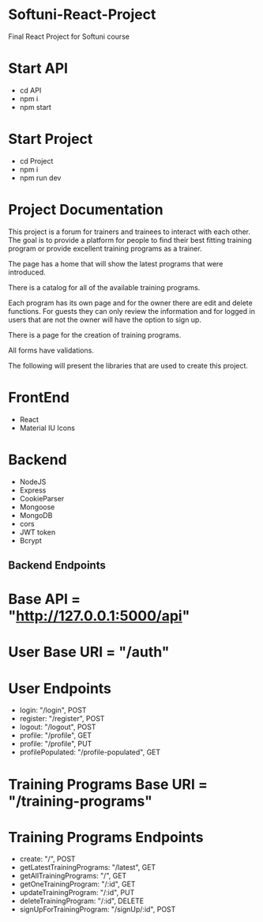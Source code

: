 # Softuni-React-Project

Final React Project for Softuni course

# Start API

- cd API
- npm i
- npm start

# Start Project

- cd Project
- npm i
- npm run dev

# Project Documentation

This project is a forum for trainers and trainees to interact with each other. The goal is to provide a platform for people to find their best fitting training program or provide excellent training programs as a trainer.

The page has a home that will show the latest programs that were introduced.

There is a catalog for all of the available training programs.

Each program has its own page and for the owner there are edit and delete functions. For guests they can only review the information and for logged in users that are not the owner will have the option to sign up.

There is a page for the creation of training programs.

All forms have validations.

The following will present the libraries that are used to create this project.

# FrontEnd

- React
- Material IU Icons

# Backend

- NodeJS
- Express
- CookieParser
- Mongoose
- MongoDB
- cors
- JWT token
- Bcrypt

## Backend Endpoints

# Base API = "http://127.0.0.1:5000/api"

# User Base URI = "/auth"

# User Endpoints

- login: "/login", POST
- register: "/register", POST
- logout: "/logout", POST
- profile: "/profile", GET
- profile: "/profile", PUT
- profilePopulated: "/profile-populated", GET

# Training Programs Base URI = "/training-programs"

# Training Programs Endpoints

- create: "/", POST
- getLatestTrainingPrograms: "/latest", GET
- getAllTrainingPrograms: "/", GET
- getOneTrainingProgram: "/:id", GET
- updateTrainingProgram: "/:id", PUT
- deleteTrainingProgram: "/:id", DELETE
- signUpForTrainingProgram: "/signUp/:id", POST

